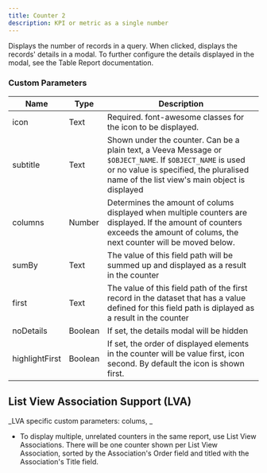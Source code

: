 ```yaml
---
title: Counter 2
description: KPI or metric as a single number
---
```


Displays the number of records in a query. When clicked, displays the records' details in a modal.
To further configure the details displayed in the modal, see the Table Report documentation.

### Custom Parameters

| Name                | Type  | Description |
|---------------------|-------|-------------|
| icon  | Text  | Required. font-awesome classes for the icon to be displayed. | 
| subtitle     | Text  | Shown under the counter. Can be a plain text, a Veeva Message or `$OBJECT_NAME`. If `$OBJECT_NAME` is used or no value is specified, the pluralised name of the list view's main object is displayed | 
| columns | Number | Determines the amount of colums displayed when multiple counters are displayed. If the amount of counters exceeds the amount of colums, the next counter will be moved below. |
| sumBy | Text | The value of this field path will be summed up and displayed as a result in the counter |
| first | Text | The value of this field path of the first record in the dataset that has a value defined for this field path is diplayed as a result in the counter | 
| noDetails | Boolean | If set, the details modal will be hidden |
| highlightFirst | Boolean | If set, the order of displayed elements in the counter will be value first, icon second. By default the icon is shown first.|

## List View Association Support (LVA)
_LVA specific custom parameters: colums, _

- To display multiple, unrelated counters in the same report, use List View Associations. There will be one counter shown per List View Association, sorted by the Association's Order field and titled with the Association's Title field.
